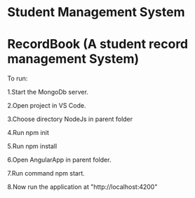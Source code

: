 # Student Management System
# RecordBook (A student record management System)

To run:

1.Start the MongoDb server.

2.Open project in VS Code.

3.Choose directory NodeJs in parent folder

4.Run npm init

5.Run npm install

6.Open AngularApp in parent folder.

7.Run command npm start.

8.Now run the application at "http://localhost:4200"
